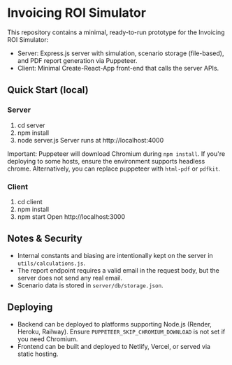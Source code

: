 # Invoicing ROI Simulator

This repository contains a minimal, ready-to-run prototype for the Invoicing ROI Simulator:
- Server: Express.js server with simulation, scenario storage (file-based), and PDF report generation via Puppeteer.
- Client: Minimal Create-React-App front-end that calls the server APIs.

## Quick Start (local)

### Server
1. cd server
2. npm install
3. node server.js
Server runs at http://localhost:4000

Important: Puppeteer will download Chromium during `npm install`. If you're deploying to some hosts, ensure the environment supports headless chrome. Alternatively, you can replace puppeteer with `html-pdf` or `pdfkit`.

### Client
1. cd client
2. npm install
3. npm start
Open http://localhost:3000

## Notes & Security
- Internal constants and biasing are intentionally kept on the server in `utils/calculations.js`.
- The report endpoint requires a valid email in the request body, but the server does not send any real email.
- Scenario data is stored in `server/db/storage.json`.

## Deploying
- Backend can be deployed to platforms supporting Node.js (Render, Heroku, Railway). Ensure `PUPPETEER_SKIP_CHROMIUM_DOWNLOAD` is not set if you need Chromium.
- Frontend can be built and deployed to Netlify, Vercel, or served via static hosting.
